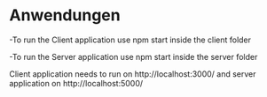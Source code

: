 # Anwendungen

-To run the Client application use npm start inside the client folder

-To run the Server application use npm start inside the server folder

Client application needs to run on http://localhost:3000/ and server application on http://localhost:5000/

